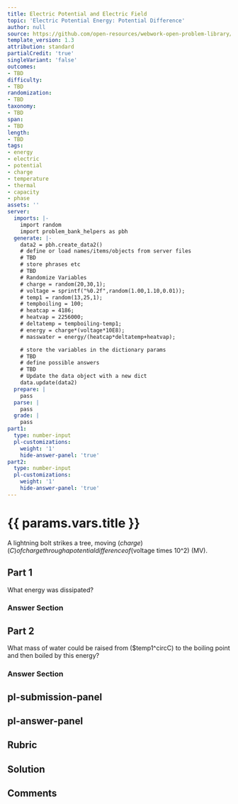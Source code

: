 ```yaml
---
title: Electric Potential and Electric Field
topic: 'Electric Potential Energy: Potential Difference'
author: null
source: https://github.com/open-resources/webwork-open-problem-library/tree/master/Contrib/BrockPhysics/College_Physics_Urone/19.Electric_Potential_and_Electric_Field/19-01.Electric_Potential_Energy_Potential_Difference/NU_U17_19_01_007.pg
template_version: 1.3
attribution: standard
partialCredit: 'true'
singleVariant: 'false'
outcomes:
- TBD
difficulty:
- TBD
randomization:
- TBD
taxonomy:
- TBD
span:
- TBD
length:
- TBD
tags:
- energy
- electric
- potential
- charge
- temperature
- thermal
- capacity
- phase
assets: ''
server:
  imports: |-
    import random
    import problem_bank_helpers as pbh
  generate: |-
    data2 = pbh.create_data2()
    # define or load names/items/objects from server files
    # TBD
    # store phrases etc
    # TBD
    # Randomize Variables
    # charge = random(20,30,1);
    # voltage = sprintf("%0.2f",random(1.00,1.10,0.01));
    # temp1 = random(13,25,1);
    # tempboiling = 100;
    # heatcap = 4186;
    # heatvap = 2256000;
    # deltatemp = tempboiling-temp1;
    # energy = charge*(voltage*10E8);
    # masswater = energy/(heatcap*deltatemp+heatvap);

    # store the variables in the dictionary params
    # TBD
    # define possible answers
    # TBD
    # Update the data object with a new dict
    data.update(data2)
  prepare: |
    pass
  parse: |
    pass
  grade: |
    pass
part1:
  type: number-input
  pl-customizations:
    weight: '1'
    hide-answer-panel: 'true'
part2:
  type: number-input
  pl-customizations:
    weight: '1'
    hide-answer-panel: 'true'
---
```


# {{ params.vars.title }} 


A lightning bolt strikes a tree, moving ($charge) (C) of charge through a potential difference of ($voltage times 10^2) (MV).

## Part 1 
What energy was dissipated? 


 ### Answer Section

## Part 2 
What mass of water could be raised from ($temp1^circC) to the boiling point and then boiled by this energy? 


 ### Answer Section


## pl-submission-panel 


## pl-answer-panel 


## Rubric 


## Solution 


## Comments 


